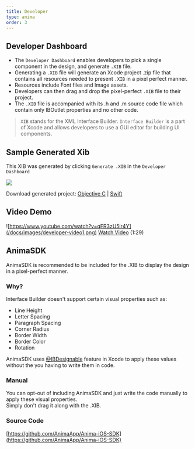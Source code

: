 ```yaml
---
title: Developer
type: anima
order: 3
---
```


## Developer Dashboard

- The `Developer Dashboard` enables developers to pick a single component in the design, and generate `.XIB` file.
- Generating a `.XIB` file will generate an Xcode project .zip file that contains all resources needed to present `.XIB` in a pixel perfect manner.
- Resources include Font files and Image assets.
- Developers can then drag and drop the pixel-perfect `.XIB` file to their project.
- The `.XIB` file is accompanied with its .h and .m source code file which contain only IBOutlet properties and no other code.


> `XIB` stands for the XML Interface Builder. `Interface Builder` is a part of Xcode and allows developers to use a GUI editor for building UI components.

## Sample Generated Xib

This XIB was generated by clicking `Generate .XIB` in the `Developer Dashboard`

![](/docs/images/xcode-xib.png)

Download generated project: [Objective C](https://cl.ly/0g0U3A1w0f3I/BarFinder-ObjC-SpRda.zip) | [Swift](https://cl.ly/1l0u262Q473d/BarFinder-Swift-gDWCH.zip)

## Video Demo

![https://www.youtube.com/watch?v=qFR3zU5ir4Y](/docs/images/developer-video1.png)
[Watch Video](https://www.youtube.com/watch?v=qFR3zU5ir4Y) (1:29)

## AnimaSDK

AnimaSDK is recommended to be included for the .XIB to display the design in a pixel-perfect manner. 

### Why?

Interface Builder doesn't support certain visual properties such as:

- Line Height
- Letter Spacing
- Paragraph Spacing
- Corner Radius
- Border Width
- Border Color
- Rotation

AnimaSDK uses [@IBDesignable](http://nshipster.com/ibinspectable-ibdesignable/) feature in Xcode to apply these values without the you having to write them in code.  

### Manual

You can opt-out of including AnimaSDK and just write the code manually to apply these visual properties.  
Simply don't drag it along with the .XIB.

### Source Code

[https://github.com/AnimaApp/Anima-iOS-SDK](https://github.com/AnimaApp/Anima-iOS-SDK)